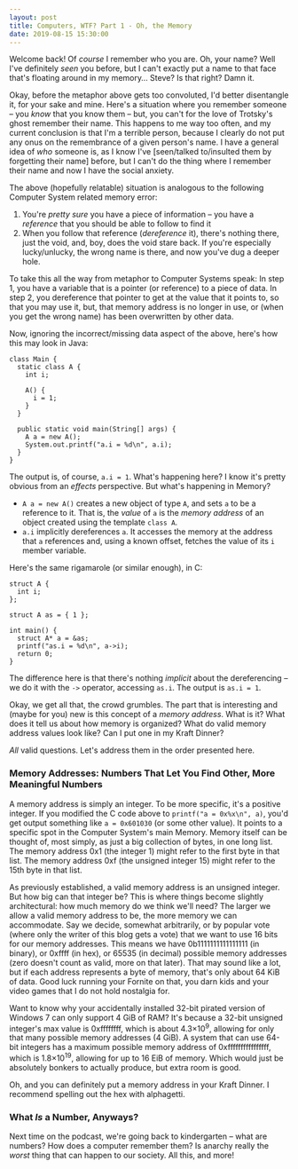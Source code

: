```yaml
---
layout: post
title: Computers, WTF? Part 1 - Oh, the Memory
date: 2019-08-15 15:30:00
---
```


Welcome back! Of *course* I remember who you are. Oh, your name? Well I've 
definitely *seen* you before, but I can't exactly put a name to that face 
that's floating around in my memory… Steve? Is that right? Damn it.

Okay, before the metaphor above gets too convoluted, I'd better disentangle 
it, for your sake and mine. Here's a situation where you remember someone – 
you *know* that you know them – but, you can't for the love of Trotsky's ghost 
remember their name. This happens to me way too often, and my current 
conclusion is that I'm a terrible person, because I clearly do not put any 
onus on the remembrance of a given person's name. I have a general idea of 
*who* someone is, as I know I've [seen/talked to/insulted them by forgetting 
their name] before, but I can't do the thing where I remember their name and 
now I have the social anxiety.

The above (hopefully relatable) situation is analogous to the following 
Computer System related memory error:

  1. You're *pretty sure* you have a piece of information – you have a 
  *reference* that you should be able to follow to find it
  2. When you follow that reference (*dereference* it), there's nothing there, 
  just the void, and, boy, does the void stare back. If you're especially 
  lucky/unlucky, the wrong name is there, and now you've dug a deeper hole.

To take this all the way from metaphor to Computer Systems speak: In step 1, 
you have a variable that is a pointer (or reference) to a piece of data. In 
step 2, you dereference that pointer to get at the value that it points to, so
that you may use it, but, that memory address is no longer in use, or (when 
you get the wrong name) has been overwritten by other data.

Now, ignoring the incorrect/missing data aspect of the above, here's how this 
may look in Java:

    class Main {
      static class A {
        int i;

        A() {
          i = 1;
        }
      }

      public static void main(String[] args) {
        A a = new A();
        System.out.printf("a.i = %d\n", a.i);
      }
    }

The output is, of course, `a.i = 1`. What's happening here? I know it's pretty
obvious from an *effects* perspective. But what's happening in Memory?

  * `A a = new A()` creates a new object of type `A`, and sets `a` to be a
    reference to it. That is, the *value* of `a` is the *memory address* of an 
    object created using the template `class A`.
  * `a.i` implicitly dereferences `a`. It accesses the memory at the address 
    that `a` references and, using a known offset, fetches the value of its `i` 
    member variable.

Here's the same rigamarole (or similar enough), in C:

    struct A {
      int i;
    };

    struct A as = { 1 };

    int main() {
      struct A* a = &as;
      printf("as.i = %d\n", a->i);
      return 0;
    }

The difference here is that there's nothing *implicit* about the 
dereferencing – we do it with the `->` operator, accessing `as.i`. The output 
is `as.i = 1`.

Okay, we get all that, the crowd grumbles. The part that is interesting and 
(maybe for you) new is this concept of a *memory address*. What is it? What 
does it tell us about how memory is organized? What do valid memory address 
values look like? Can I put one in my Kraft Dinner?

*All* valid questions. Let's address them in the order presented here.

### Memory Addresses: Numbers That Let You Find Other, More Meaningful Numbers

A memory address is simply an integer. To be more specific, it's a positive 
integer. If you modified the C code above to `printf("a = 0x%x\n", a)`, you'd 
get output something like `a = 0x601030` (or some other value). It points to a 
specific spot in the Computer System's main Memory. Memory itself can be 
thought of, most simply, as just a big collection of bytes, in one long list. 
The memory address 0x1 (the integer 1) might refer to the first byte in that 
list. The memory address 0xf (the unsigned integer 15) might refer to the 15th 
byte in that list.

As previously established, a valid memory address is an unsigned integer. But 
how big can that integer be? This is where things become slightly 
architectural: how much memory do we think we'll need? The larger we allow a 
valid memory address to be, the more memory we can accommodate. Say we decide, 
somewhat arbitrarily, or by popular vote (where only the writer of this blog 
gets a vote) that we want to use 16 bits for our memory addresses. This means 
we have 0b1111111111111111 (in binary), or 0xffff (in hex), or 65535 (in 
decimal) possible memory addresses (zero doesn't count as valid, more on that 
later). That may sound like a lot, but if each address represents a byte of 
memory, that's only about 64 KiB of data. Good luck running your Fornite on 
that, you darn kids and your video games that I do not hold nostalgia for.

Want to know why your accidentally installed 32-bit pirated version of Windows 
7 can only support 4 GiB of RAM? It's because a 32-bit unsigned integer's max 
value is 0xffffffff, which is about 4.3&times;10<sup>9</sup>, allowing for 
only that many possible memory addresses (4 GiB). A system that can use 64-bit 
integers has a maximum possible memory address of 0xffffffffffffffff, which is
1.8&times;10<sup>19</sup>, allowing for up to 16 EiB of memory. Which would 
just be absolutely bonkers to actually produce, but extra room is good.

Oh, and you can definitely put a memory address in your Kraft Dinner. I 
recommend spelling out the hex with alphagetti.

### What *Is* a Number, Anyways?

Next time on the podcast, we're going back to kindergarten – what are numbers? 
How does a computer remember them? Is anarchy really the *worst* thing that 
can happen to our society. All this, and more!
